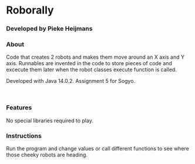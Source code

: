# Roborally
### Developed by Pieke Heijmans

### About
Code that creates 2 robots and makes them move around an X axis and Y axis. Runnables are invented in the code to store pieces of code and excecute them later when the robot classes execute function is called.

Developed with Java 14.0.2.
Assignment 5 for Sogyo.

​
### Features
No special libraries required to play.

### Instructions
Run the program and change values or call different functions to see where those cheeky robots are heading.